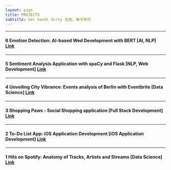 ```yaml
---
layout: page
title: PROJECTS
subtitle: Get hands dirty 无他，唯手熟尔
---
```

<!-- 

| ![Project 1](image_link) | ![Project 2](/assets/img/cambridge.jpg) |
|:------------------------:|:------------------------:|
| Description of Project 1 | Description of Project 2 |
| ![Project 1](image_link) | ![Project 2](image_link) |
|:------------------------:|:------------------------:|
| Description of Project 1 | Description of Project 2 | -->


<!-- 

| ![Project 1](https://example.com/project1.jpg) | ![Project 2](https://example.com/project2.jpg) |
|:---------------------------------------------:|:---------------------------------------------:|
|  Short description of Project 1.              | Short description of Project 2.               |
|-----------------------------------------------|-----------------------------------------------|
| ![Project 3](https://example.com/project3.jpg) | ![Project 4](https://example.com/project4.jpg) |
|  Short description of Project 3.              | Short description of Project 4.               | -->






---
#### 6 Emotion Detection: AI-based Wed Development with BERT [AI, NLP] [Link](_posts/2024-03-01-Emotion-Detection-AI-Based-Web-Development.md)
---
#### 5 Sentiment Analysis Application with spaCy and Flask  [NLP, Web Development] [Link]()
---
#### 4 Unveiling City Vibrance: Events analysis of Berlin with Eventbrite [Data Science] [Link](_posts/2023-05-30-Unveil-City-Vibrance.md)
---
#### 3 Shopping Paws - Social Shopping application [Full Stack Development] [Link](https://github.com/3-paws/3p.git)
---
#### 2 To-Do List App: iOS Application Development [iOS Application Development] [Link](_posts/2023-01-20-iOS-Application-Development.md) 
---
#### 1 Hits on Spotify: Anatomy of Tracks, Artists and Streams [Data Science] [Link](_posts/2022-08-01-Hits-on-Spotify.md)

